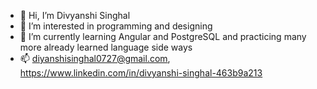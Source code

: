 - 👋 Hi, I’m Divyanshi Singhal
- 👀 I’m interested in programming and designing
- 🌱 I’m currently learning Angular and PostgreSQL and practicing many more already learned language side ways
- 📫 diyanshisinghal0727@gmail.com, https://www.linkedin.com/in/divyanshi-singhal-463b9a213
